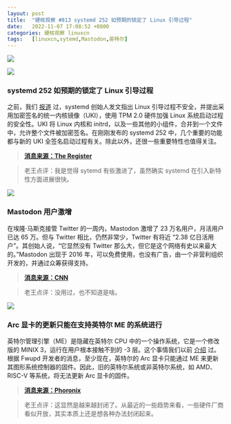 ```yaml
---
layout: post
title:	"硬核观察 #813 systemd 252 如预期的锁定了 Linux 引导过程"
date:	2022-11-07 17:08:52 +0800 
categories:	硬核观察 linuxcn 
tags:	[linuxcn,sytemd,Mastodon,英特尔]
---
```



![](/Asserts/Images//attachment/album/202211/07/170746s5y630xm53fez55b.jpg)


![](/Asserts/Images//attachment/album/202211/07/170755d8bivwffrxib7rbt.jpg)


### systemd 252 如预期的锁定了 Linux 引导过程


之前，我们 [报道](/article-15184-1.html) 过，systemd 创始人发文指出 Linux 引导过程不安全，并提出采用加密签名的统一内核镜像（UKI），使用 TPM 2.0 硬件加强 Linux 系统启动过程的安全性。UKI 将 Linux 内核和 initrd，以及一些其他的小组件，合并到一个文件中，允许整个文件被加密签名。在刚刚发布的 systemd 252 中，几个重要的功能都与新的 UKI 全签名启动过程有关。除此以外，还很一些重要特性也值得关注。



> 
> **[消息来源：The Register](https://www.theregister.com/2022/11/03/version_252_systemd/)**
> 
> 
> 



> 
> 老王点评：我是觉得 sytemd 有些激进了，虽然确实 systemd 在引入新特性方面进展很快。
> 
> 
> 


![](/Asserts/Images//attachment/album/202211/07/170808niq9okmlt6e697e1.jpg)


### Mastodon 用户激增


在埃隆·马斯克接管 Twitter 的一周内，Mastodon 激增了 23 万名用户，月活用户已达 65 万。但与 Twitter 相比，仍然非常少，Twitter 有将近 “2.38 亿日活用户”。其创始人说，“它显然没有 Twitter 那么大，但它是这个网络有史以来最大的。”Mastodon 出现于 2016 年，可以免费使用，也没有广告，由一个非营利组织开发的，并通过众筹获得支持。



> 
> **[消息来源：CNN](https://www.cnn.com/2022/11/05/tech/mastodon/index.html)**
> 
> 
> 



> 
> 老王点评：没用过，也不知道是啥。
> 
> 
> 


![](/Asserts/Images//attachment/album/202211/07/170823hp9gnntjtf9i8v91.jpg)


### Arc 显卡的更新只能在支持英特尔 ME 的系统进行


英特尔管理引擎（ME）是隐藏在英特尔 CPU 中的一个操作系统，它是一个修改版的 MINIX 3，运行在用户根本接触不到的 -3 层。这个事情我们以前 [介绍](/article-9040-1.html) 过。根据 Fwupd 开发者的消息，至少现在，英特尔的 Arc 显卡只能通过 ME 来更新其图形系统控制器的固件。因此，旧的英特尔系统或非英特尔系统，如 AMD、RISC-V 等系统，将无法更新 Arc 显卡的固件。



> 
> **[消息来源：Phoronix](https://www.phoronix.com/news/Intel-GSC-Firmware-Needs-ME)**
> 
> 
> 



> 
> 老王点评：这显然是越来越封闭了。从最近的一些趋势来看，一些硬件厂商看似开放，其实本质上还是想各种办法封闭起来。
> 
> 
>
